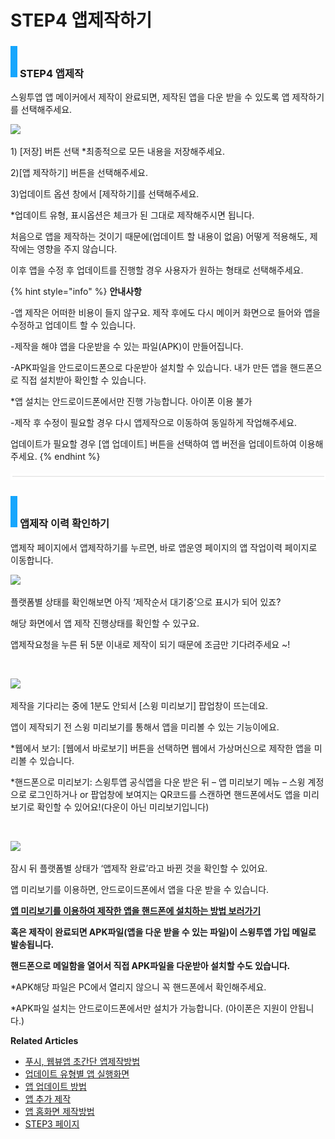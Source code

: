 # STEP4 앱제작하기

### ![](<../../../.gitbook/assets/image (2) (1).png>) **STEP4 앱제작**

스윙투앱 앱 메이커에서 제작이 완료되면,  제작된 앱을 다운 받을 수 있도록 앱 제작하기를 선택해주세요.

![](https://wp.swing2app.co.kr/wp-content/uploads/2022/07/%EC%95%B1%EC%A0%9C%EC%9E%91%ED%95%98%EA%B8%B0.png)

1\) \[저장] 버튼 선택  \*최종적으로 모든 내용을 저장해주세요.&#x20;

2\)\[앱 제작하기] 버튼을 선택해주세요.

3\)업데이트 옵션 창에서 \[제작하기]를 선택해주세요.

\*업데이트 유형, 표시옵션은 체크가 된 그대로 제작해주시면 됩니다.

처음으로 앱을 제작하는 것이기 때문에(업데이트 할 내용이 없음) 어떻게 적용해도, 제작에는 영향을 주지 않습니다.

이후 앱을 수정 후 업데이트를 진행할 경우 사용자가 원하는 형태로 선택해주세요.

{% hint style="info" %}
**안내사항**

\-앱 제작은 어떠한 비용이 들지 않구요. 제작 후에도 다시 메이커 화면으로 들어와 앱을 수정하고 업데이트 할 수 있습니다.

\-제작을 해야 앱을 다운받을 수 있는 파일(APK)이 만들어집니다.

\-APK파일을 안드로이드폰으로 다운받아 설치할 수 있습니다.  내가 만든 앱을 핸드폰으로 직접 설치받아 확인할 수 있습니다.

\*앱 설치는 안드로이드폰에서만 진행 가능합니다. 아이폰 이용 불가

\-제작 후 수정이 필요할 경우 다시 앱제작으로 이동하여 동일하게 작업해주세요.

업데이트가 필요할 경우 \[앱 업데이트] 버튼을 선택하여 앱 버전을 업데이트하여 이용해주세요.
{% endhint %}

![](../../../.gitbook/assets/수평성.PNG)

### ![](<../../../.gitbook/assets/image (2) (1).png>) **앱제작 이력 확인하기**

앱제작 페이지에서 앱제작하기를 누르면, 바로 앱운영 페이지의 앱 작업이력 페이지로 이동합니다.&#x20;

![](https://wp.swing2app.co.kr/wp-content/uploads/2022/06/%EC%95%B1%EC%A0%9C%EC%9E%91%EC%99%84%EB%A3%8C\_%EC%A7%84%ED%96%89%EC%83%81%ED%83%9C1.png)

플랫폼별 상태를 확인해보면 아직 ‘제작순서 대기중’으로 표시가 되어 있죠?

해당 화면에서 앱 제작 진행상태를 확인할 수 있구요.

앱제작요청을 누른 뒤 5분 이내로 제작이 되기 때문에 조금만 기다려주세요 \~!

​

![](https://wp.swing2app.co.kr/wp-content/uploads/2022/06/%EC%95%B1%EC%A0%9C%EC%9E%91%EC%99%84%EB%A3%8C\_%EC%A7%84%ED%96%89%EC%83%81%ED%83%9C2.png)

제작을 기다리는 중에 1분도 안되서 \[스윙 미리보기] 팝업창이 뜨는데요.

앱이 제작되기 전 스윙 미리보기를 통해서 앱을 미리볼 수 있는 기능이에요.

\*웹에서 보기: \[웹에서 바로보기] 버튼을 선택하면 웹에서 가상머신으로 제작한 앱을 미리볼 수 있습니다.

\*핸드폰으로 미리보기: 스윙투앱 공식앱을 다운 받은 뒤 – 앱 미리보기 메뉴 – 스윙 계정으로 로그인하거나 or 팝업창에 보여지는 QR코드를 스캔하면 핸드폰에서도 앱을 미리보기로 확인할 수 있어요!(다운이 아닌 미리보기입니다)

​

![](https://wp.swing2app.co.kr/wp-content/uploads/2022/06/%EC%95%B1%EC%A0%9C%EC%9E%91%EC%99%84%EB%A3%8C\_%EC%A7%84%ED%96%89%EC%83%81%ED%83%9C3.png)

잠시 뒤 플랫폼별 상태가 ‘앱제작 완료’라고 바뀐 것을 확인할 수 있어요.

앱 미리보기를 이용하면, 안드로이드폰에서 앱을 다운 받을 수 있습니다.

[**앱 미리보기를 이용하여 제작한 앱을 핸드폰에 설치하는 방법 보러가기**](../../../knowledgebase/admob/swingpreview.md)

**혹은 제작이 완료되면 APK파일(앱을 다운 받을 수 있는 파일)이 스윙투앱 가입 메일로 발송됩니다.**

**핸드폰으로 메일함을 열어서 직접 APK파일을 다운받아 설치할 수도 있습니다.**

\*APK해당 파일은 PC에서 열리지 않으니 꼭 핸드폰에서 확인해주세요.

\*APK파일 설치는 안드로이드폰에서만 설치가 가능합니다. (아이폰은 지원이 안됩니다.)



**Related Articles**

* [푸시, 웹뷰앱 초간단 앱제작방법](https://wp.swing2app.co.kr/documentation/v3manual/push-webview/)
* [업데이트 유형별 앱 실행화면](https://wp.swing2app.co.kr/documentation/v3manual/update-type/)
* [앱 업데이트 방법](https://wp.swing2app.co.kr/documentation/v3manual/app-update/)
* [앱 추가 제작](https://wp.swing2app.co.kr/documentation/v3manual/app-add/)
* [앱 홈화면 제작방법](https://wp.swing2app.co.kr/documentation/v3manual/home/)
* [STEP3 페이지](https://wp.swing2app.co.kr/documentation/v3manual/step3-page/)
